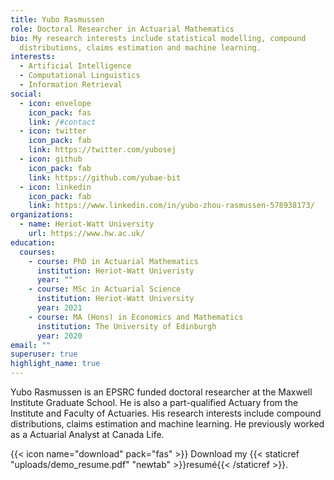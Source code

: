 ```yaml
---
title: Yubo Rasmussen
role: Doctoral Researcher in Actuarial Mathematics
bio: My research interests include statistical modelling, compound
  distributions, claims estimation and machine learning.
interests:
  - Artificial Intelligence
  - Computational Linguistics
  - Information Retrieval
social:
  - icon: envelope
    icon_pack: fas
    link: /#contact
  - icon: twitter
    icon_pack: fab
    link: https://twitter.com/yubosej
  - icon: github
    icon_pack: fab
    link: https://github.com/yubae-bit
  - icon: linkedin
    icon_pack: fab
    link: https://www.linkedin.com/in/yubo-zhou-rasmussen-578938173/
organizations:
  - name: Heriot-Watt University
    url: https://www.hw.ac.uk/
education:
  courses:
    - course: PhD in Actuarial Mathematics
      institution: Heriot-Watt Univeristy
      year: ""
    - course: MSc in Actuarial Science
      institution: Heriot-Watt University
      year: 2021
    - course: MA (Hons) in Economics and Mathematics
      institution: The University of Edinburgh
      year: 2020
email: ""
superuser: true
highlight_name: true
---
```

Yubo Rasmussen is an EPSRC funded doctoral researcher at the Maxwell Institute Graduate School. He is also a part-qualified Actuary from the Institute and Faculty of Actuaries. His research interests include compound distributions, claims estimation and machine learning. He previously worked as a Actuarial Analyst at Canada Life. 

{{< icon name="download" pack="fas" >}} Download my {{< staticref "uploads/demo_resume.pdf" "newtab" >}}resumé{{< /staticref >}}.